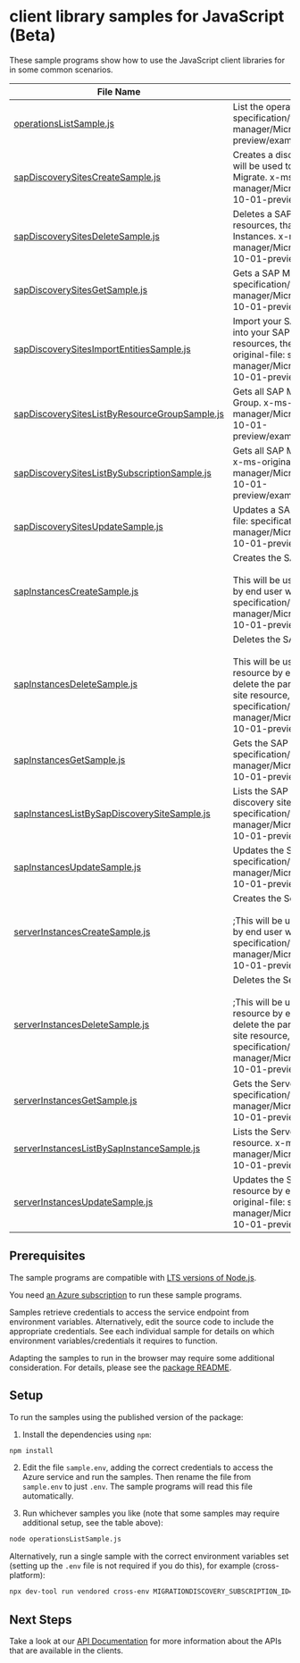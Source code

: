 # client library samples for JavaScript (Beta)

These sample programs show how to use the JavaScript client libraries for in some common scenarios.

| **File Name**                                                                               | **Description**                                                                                                                                                                                                                                                                                                                                                                                                                                               |
| ------------------------------------------------------------------------------------------- | ------------------------------------------------------------------------------------------------------------------------------------------------------------------------------------------------------------------------------------------------------------------------------------------------------------------------------------------------------------------------------------------------------------------------------------------------------------- |
| [operationsListSample.js][operationslistsample]                                             | List the operations for the provider x-ms-original-file: specification/workloads/resource-manager/Microsoft.Workloads/operations/preview/2023-10-01-preview/examples/Operations_List.json                                                                                                                                                                                                                                                                     |
| [sapDiscoverySitesCreateSample.js][sapdiscoverysitescreatesample]                           | Creates a discovery site resource for SAP Migration. This resource will be used to run system discovery and assessment with Azure Migrate. x-ms-original-file: specification/workloads/resource-manager/Microsoft.Workloads/SAPDiscoverySites/preview/2023-10-01-preview/examples/SAPDiscoverySites_Create.json                                                                                                                                               |
| [sapDiscoverySitesDeleteSample.js][sapdiscoverysitesdeletesample]                           | Deletes a SAP Migration discovery site resource and its child resources, that is the associated SAP Instances and Server Instances. x-ms-original-file: specification/workloads/resource-manager/Microsoft.Workloads/SAPDiscoverySites/preview/2023-10-01-preview/examples/SAPDiscoverySites_Delete.json                                                                                                                                                      |
| [sapDiscoverySitesGetSample.js][sapdiscoverysitesgetsample]                                 | Gets a SAP Migration discovery site resource. x-ms-original-file: specification/workloads/resource-manager/Microsoft.Workloads/SAPDiscoverySites/preview/2023-10-01-preview/examples/SAPDiscoverySites_Get.json                                                                                                                                                                                                                                               |
| [sapDiscoverySitesImportEntitiesSample.js][sapdiscoverysitesimportentitiessample]           | Import your SAP systems' inventory using the [Discovery template](https://go.microsoft.com/fwlink/?linkid=2249111) into your SAP Migration discovery site resource and it's child resources, the SAP instances and Server instances. x-ms-original-file: specification/workloads/resource-manager/Microsoft.Workloads/SAPDiscoverySites/preview/2023-10-01-preview/examples/SAPDiscoverySites_ImportEntities.json                                             |
| [sapDiscoverySitesListByResourceGroupSample.js][sapdiscoverysiteslistbyresourcegroupsample] | Gets all SAP Migration discovery site resources in a Resource Group. x-ms-original-file: specification/workloads/resource-manager/Microsoft.Workloads/SAPDiscoverySites/preview/2023-10-01-preview/examples/SAPDiscoverySites_ListByResourceGroup.json                                                                                                                                                                                                        |
| [sapDiscoverySitesListBySubscriptionSample.js][sapdiscoverysiteslistbysubscriptionsample]   | Gets all SAP Migration discovery site resources in a Subscription. x-ms-original-file: specification/workloads/resource-manager/Microsoft.Workloads/SAPDiscoverySites/preview/2023-10-01-preview/examples/SAPDiscoverySites_ListBySubscription.json                                                                                                                                                                                                           |
| [sapDiscoverySitesUpdateSample.js][sapdiscoverysitesupdatesample]                           | Updates a SAP Migration discovery site resource. x-ms-original-file: specification/workloads/resource-manager/Microsoft.Workloads/SAPDiscoverySites/preview/2023-10-01-preview/examples/SAPDiscoverySites_Update.json                                                                                                                                                                                                                                         |
| [sapInstancesCreateSample.js][sapinstancescreatesample]                                     | Creates the SAP Instance resource. <br><br>This will be used by service only. PUT operation on this resource by end user will return a Bad Request error. x-ms-original-file: specification/workloads/resource-manager/Microsoft.Workloads/SAPDiscoverySites/preview/2023-10-01-preview/examples/SAPInstances_Create.json                                                                                                                                     |
| [sapInstancesDeleteSample.js][sapinstancesdeletesample]                                     | Deletes the SAP Instance resource. <br><br>This will be used by service only. Delete operation on this resource by end user will return a Bad Request error. You can delete the parent resource, which is the SAP Migration discovery site resource, using the delete operation on it. x-ms-original-file: specification/workloads/resource-manager/Microsoft.Workloads/SAPDiscoverySites/preview/2023-10-01-preview/examples/SAPInstances_Delete.json        |
| [sapInstancesGetSample.js][sapinstancesgetsample]                                           | Gets the SAP Instance resource. x-ms-original-file: specification/workloads/resource-manager/Microsoft.Workloads/SAPDiscoverySites/preview/2023-10-01-preview/examples/SAPInstances_Get.json                                                                                                                                                                                                                                                                  |
| [sapInstancesListBySapDiscoverySiteSample.js][sapinstanceslistbysapdiscoverysitesample]     | Lists the SAP Instance resources for the given SAP Migration discovery site resource. x-ms-original-file: specification/workloads/resource-manager/Microsoft.Workloads/SAPDiscoverySites/preview/2023-10-01-preview/examples/SAPInstances_List.json                                                                                                                                                                                                           |
| [sapInstancesUpdateSample.js][sapinstancesupdatesample]                                     | Updates the SAP Instance resource. x-ms-original-file: specification/workloads/resource-manager/Microsoft.Workloads/SAPDiscoverySites/preview/2023-10-01-preview/examples/SAPInstances_Update.json                                                                                                                                                                                                                                                            |
| [serverInstancesCreateSample.js][serverinstancescreatesample]                               | Creates the Server Instance resource. <br><br>;This will be used by service only. PUT operation on this resource by end user will return a Bad Request error. x-ms-original-file: specification/workloads/resource-manager/Microsoft.Workloads/SAPDiscoverySites/preview/2023-10-01-preview/examples/ServerInstances_Create.json                                                                                                                              |
| [serverInstancesDeleteSample.js][serverinstancesdeletesample]                               | Deletes the Server Instance resource. <br><br>;This will be used by service only. Delete operation on this resource by end user will return a Bad Request error. You can delete the parent resource, which is the SAP Migration discovery site resource, using the delete operation on it. x-ms-original-file: specification/workloads/resource-manager/Microsoft.Workloads/SAPDiscoverySites/preview/2023-10-01-preview/examples/ServerInstances_Delete.json |
| [serverInstancesGetSample.js][serverinstancesgetsample]                                     | Gets the Server Instance resource. x-ms-original-file: specification/workloads/resource-manager/Microsoft.Workloads/SAPDiscoverySites/preview/2023-10-01-preview/examples/ServerInstances_Get.json                                                                                                                                                                                                                                                            |
| [serverInstancesListBySapInstanceSample.js][serverinstanceslistbysapinstancesample]         | Lists the Server Instance resources for the given SAP Instance resource. x-ms-original-file: specification/workloads/resource-manager/Microsoft.Workloads/SAPDiscoverySites/preview/2023-10-01-preview/examples/ServerInstances_List.json                                                                                                                                                                                                                     |
| [serverInstancesUpdateSample.js][serverinstancesupdatesample]                               | Updates the Server Instance resource. This operation on a resource by end user will return a Bad Request error. x-ms-original-file: specification/workloads/resource-manager/Microsoft.Workloads/SAPDiscoverySites/preview/2023-10-01-preview/examples/ServerInstances_Update.json                                                                                                                                                                            |

## Prerequisites

The sample programs are compatible with [LTS versions of Node.js](https://github.com/nodejs/release#release-schedule).

You need [an Azure subscription][freesub] to run these sample programs.

Samples retrieve credentials to access the service endpoint from environment variables. Alternatively, edit the source code to include the appropriate credentials. See each individual sample for details on which environment variables/credentials it requires to function.

Adapting the samples to run in the browser may require some additional consideration. For details, please see the [package README][package].

## Setup

To run the samples using the published version of the package:

1. Install the dependencies using `npm`:

```bash
npm install
```

2. Edit the file `sample.env`, adding the correct credentials to access the Azure service and run the samples. Then rename the file from `sample.env` to just `.env`. The sample programs will read this file automatically.

3. Run whichever samples you like (note that some samples may require additional setup, see the table above):

```bash
node operationsListSample.js
```

Alternatively, run a single sample with the correct environment variables set (setting up the `.env` file is not required if you do this), for example (cross-platform):

```bash
npx dev-tool run vendored cross-env MIGRATIONDISCOVERY_SUBSCRIPTION_ID="<migrationdiscovery subscription id>" node operationsListSample.js
```

## Next Steps

Take a look at our [API Documentation][apiref] for more information about the APIs that are available in the clients.

[operationslistsample]: https://github.com/Azure/azure-sdk-for-js/blob/main/sdk/migrationdiscovery/arm-migrationdiscoverysap/samples/v1-beta/javascript/operationsListSample.js
[sapdiscoverysitescreatesample]: https://github.com/Azure/azure-sdk-for-js/blob/main/sdk/migrationdiscovery/arm-migrationdiscoverysap/samples/v1-beta/javascript/sapDiscoverySitesCreateSample.js
[sapdiscoverysitesdeletesample]: https://github.com/Azure/azure-sdk-for-js/blob/main/sdk/migrationdiscovery/arm-migrationdiscoverysap/samples/v1-beta/javascript/sapDiscoverySitesDeleteSample.js
[sapdiscoverysitesgetsample]: https://github.com/Azure/azure-sdk-for-js/blob/main/sdk/migrationdiscovery/arm-migrationdiscoverysap/samples/v1-beta/javascript/sapDiscoverySitesGetSample.js
[sapdiscoverysitesimportentitiessample]: https://github.com/Azure/azure-sdk-for-js/blob/main/sdk/migrationdiscovery/arm-migrationdiscoverysap/samples/v1-beta/javascript/sapDiscoverySitesImportEntitiesSample.js
[sapdiscoverysiteslistbyresourcegroupsample]: https://github.com/Azure/azure-sdk-for-js/blob/main/sdk/migrationdiscovery/arm-migrationdiscoverysap/samples/v1-beta/javascript/sapDiscoverySitesListByResourceGroupSample.js
[sapdiscoverysiteslistbysubscriptionsample]: https://github.com/Azure/azure-sdk-for-js/blob/main/sdk/migrationdiscovery/arm-migrationdiscoverysap/samples/v1-beta/javascript/sapDiscoverySitesListBySubscriptionSample.js
[sapdiscoverysitesupdatesample]: https://github.com/Azure/azure-sdk-for-js/blob/main/sdk/migrationdiscovery/arm-migrationdiscoverysap/samples/v1-beta/javascript/sapDiscoverySitesUpdateSample.js
[sapinstancescreatesample]: https://github.com/Azure/azure-sdk-for-js/blob/main/sdk/migrationdiscovery/arm-migrationdiscoverysap/samples/v1-beta/javascript/sapInstancesCreateSample.js
[sapinstancesdeletesample]: https://github.com/Azure/azure-sdk-for-js/blob/main/sdk/migrationdiscovery/arm-migrationdiscoverysap/samples/v1-beta/javascript/sapInstancesDeleteSample.js
[sapinstancesgetsample]: https://github.com/Azure/azure-sdk-for-js/blob/main/sdk/migrationdiscovery/arm-migrationdiscoverysap/samples/v1-beta/javascript/sapInstancesGetSample.js
[sapinstanceslistbysapdiscoverysitesample]: https://github.com/Azure/azure-sdk-for-js/blob/main/sdk/migrationdiscovery/arm-migrationdiscoverysap/samples/v1-beta/javascript/sapInstancesListBySapDiscoverySiteSample.js
[sapinstancesupdatesample]: https://github.com/Azure/azure-sdk-for-js/blob/main/sdk/migrationdiscovery/arm-migrationdiscoverysap/samples/v1-beta/javascript/sapInstancesUpdateSample.js
[serverinstancescreatesample]: https://github.com/Azure/azure-sdk-for-js/blob/main/sdk/migrationdiscovery/arm-migrationdiscoverysap/samples/v1-beta/javascript/serverInstancesCreateSample.js
[serverinstancesdeletesample]: https://github.com/Azure/azure-sdk-for-js/blob/main/sdk/migrationdiscovery/arm-migrationdiscoverysap/samples/v1-beta/javascript/serverInstancesDeleteSample.js
[serverinstancesgetsample]: https://github.com/Azure/azure-sdk-for-js/blob/main/sdk/migrationdiscovery/arm-migrationdiscoverysap/samples/v1-beta/javascript/serverInstancesGetSample.js
[serverinstanceslistbysapinstancesample]: https://github.com/Azure/azure-sdk-for-js/blob/main/sdk/migrationdiscovery/arm-migrationdiscoverysap/samples/v1-beta/javascript/serverInstancesListBySapInstanceSample.js
[serverinstancesupdatesample]: https://github.com/Azure/azure-sdk-for-js/blob/main/sdk/migrationdiscovery/arm-migrationdiscoverysap/samples/v1-beta/javascript/serverInstancesUpdateSample.js
[apiref]: https://docs.microsoft.com/javascript/api/@azure/arm-migrationdiscoverysap?view=azure-node-preview
[freesub]: https://azure.microsoft.com/free/
[package]: https://github.com/Azure/azure-sdk-for-js/tree/main/sdk/migrationdiscovery/arm-migrationdiscoverysap/README.md
